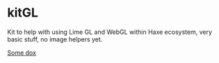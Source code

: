 # kitGL
Kit to help with using Lime GL and WebGL within Haxe ecosystem, very basic stuff, no image helpers yet.

[Some dox](https://nanjizal.github.io/kitGL/pages/)
